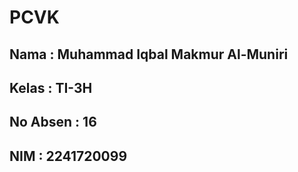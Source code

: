 # PCVK
## Nama : Muhammad Iqbal Makmur Al-Muniri
## Kelas : TI-3H
## No Absen : 16
## NIM : 2241720099
